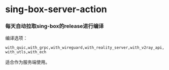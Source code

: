 # sing-box-server-action
### 每天自动拉取sing-box的release进行编译

编译选项：

`with_quic,with_grpc,with_wireguard,with_reality_server,with_v2ray_api,with_utls,with_ech`

适合作为服务端使用。
